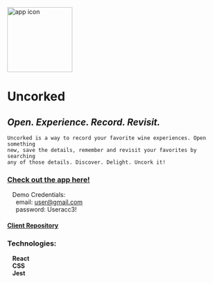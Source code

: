 <img src='./images/favicon.jpg' alt='app icon' width='150'/>

# Uncorked  

## *Open. Experience. Record. Revisit.*

    Uncorked is a way to record your favorite wine experiences. Open something  
    new, save the details, remember and revisit your favorites by searching  
    any of those details. Discover. Delight. Uncork it!

### [Check out the app here!](https://uncorked-client-poskbd1in.vercel.app)
&nbsp;&nbsp;&nbsp;Demo Credentials:  
&nbsp;&nbsp;&nbsp;&nbsp;&nbsp;email: user@gmail.com  
&nbsp;&nbsp;&nbsp;&nbsp;&nbsp;password: Useracc3!
#### [Client Repository](https://github.com/schism578/uncorked-client.git)
<!--#### [API Repository](https://github.com/schism578/uncorked-api.git)-->

### Technologies:  
&nbsp;&nbsp;&nbsp;**React**  
&nbsp;&nbsp;&nbsp;**CSS**  
&nbsp;&nbsp;&nbsp;**Jest**

<!-- ### Screenshots:

<p float='left'>
<img src='./src/images/home-page.png' alt='screenshot of home page' width='300' height='450'>
<img src='./src/images/login-page.png' alt='screenshot of login page' width='300' height='450'>
</p>
<p float='left'>
<img src='./src/images/entry-page.png' alt='screenshot of main page' width='300' height='450'>
<img src='./src/images/results-page.png' alt='screenshot of search results page' width='300' height='450'>
</p> -->